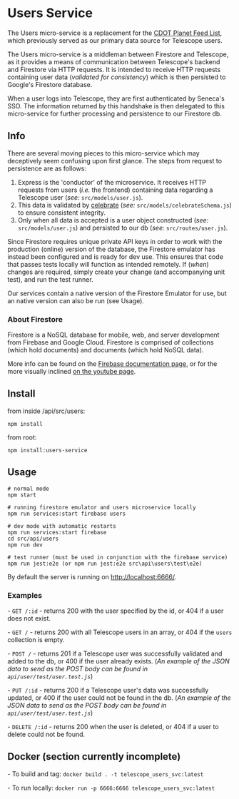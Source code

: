 # Users Service

The Users micro-service is a replacement for the [CDOT Planet Feed List](https://wiki.cdot.senecacollege.ca/wiki/Planet_CDOT_Feed_List), which previously served as our primary data source for Telescope users.

The Users micro-service is a middleman between Firestore and Telescope, as it provides a means of communication between Telescope's backend and Firestore via HTTP requests. It is intended to receive HTTP requests containing user data (_*validated for consistency*_) which is then persisted to Google's Firestore database.

When a user logs into Telescope, they are first authenticated by Seneca's SSO. The information returned by this handshake is then delegated to this micro-service for further processing and persistence to our Firestore db.

## Info

There are several moving pieces to this micro-service which may deceptively seem confusing upon first glance. The steps from request to persistence are as follows:

1. Express is the 'conductor' of the microservice. It receives HTTP requests from users (_i.e._ the frontend) containing data regarding a Telescope user (_see:_ `src/models/user.js`).
2. This data is validated by [celebrate](https://www.npmjs.com/package/celebrate) (_see:_ `src/models/celebrateSchema.js`) to ensure consistent integrity.
3. Only when all data is accepted is a user object constructed (_see:_ `src/models/user.js`) and persisted to our db (_see:_ `src/routes/user.js`).

Since Firestore requires unique private API keys in order to work with the production (online) version of the database, the Firestore emulator has instead been configured and is ready for dev use. This ensures that code that passes tests locally will function as intended remotely. If (_when_) changes are required, simply create your change (and accompanying unit test), and run the test runner.

Our services contain a native version of the Firestore Emulator for use, but an native version can also be run (see Usage).

### About Firestore

Firestore is a NoSQL database for mobile, web, and server development from Firebase and Google Cloud. Firestore is comprised of collections (which hold documents) and documents (which hold NoSQL data).

More info can be found on the [Firebase documentation page](https://firebase.google.com/docs/firestore), or for the more visually inclined [on the youtube page](https://www.youtube.com/playlist?list=PLl-K7zZEsYLluG5MCVEzXAQ7ACZBCuZgZ).

## Install

from inside /api/src/users:

```
npm install
```

from root:

```
npm install:users-service
```

## Usage

```
# normal mode
npm start

# running firestore emulator and users microservice locally
npm run services:start firebase users

# dev mode with automatic restarts
npm run services:start firebase
cd src/api/users
npm run dev

# test runner (must be used in conjunction with the firebase service)
npm run jest:e2e (or npm run jest:e2e src\api\users\test\e2e)
```

By default the server is running on <http://localhost:6666/>.

### Examples

\- `GET /:id` - returns 200 with the user specified by the id, or 404 if a user does not exist.

\- `GET /` - returns 200 with all Telescope users in an array, or 404 if the `users` collection is empty.

\- `POST /` - returns 201 if a Telescope user was successfully validated and added to the db, or 400 if the user already exists. (_An example of the JSON data to send as the POST body can be found in `api/user/test/user.test.js`_)

\- `PUT /:id` - returns 200 if a Telescope user's data was successfully updated, or 400 if the user could not be found in the db. (_An example of the JSON data to send as the POST body can be found in `api/user/test/user.test.js`_)

\- `DELETE /:id` - returns 200 when the user is deleted, or 404 if a user to delete could not be found.

## Docker (section currently incomplete)

\- To build and tag: `docker build . -t telescope_users_svc:latest`

\- To run locally: `docker run -p 6666:6666 telescope_users_svc:latest`
